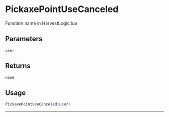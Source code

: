 # PickaxePointUseCanceled
Function name in HarvestLogic.lua
## Parameters
`user`
## Returns
`none`
## Usage
```lua
PickaxePointUseCanceled(user)
```
---
